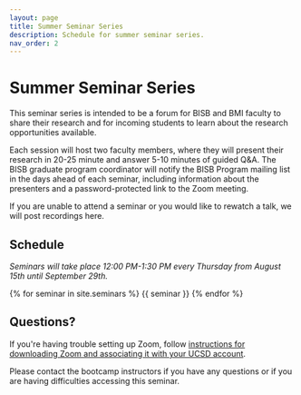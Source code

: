 ```yaml
---
layout: page
title: Summer Seminar Series
description: Schedule for summer seminar series.
nav_order: 2
---
```


# Summer Seminar Series

This seminar series is intended to be a forum for BISB and BMI faculty to share their research and for incoming students to learn about the research opportunities available.

Each session will host two faculty members, where they will present their research in 20-25 minute and answer 5-10 minutes of guided Q&A. The BISB graduate program coordinator will notify the BISB Program mailing list in the days ahead of each seminar, including information about the presenters and a password-protected link to the Zoom meeting.

If you are unable to attend a seminar or you would like to rewatch a talk, we will post recordings here.

## Schedule

*Seminars will take place 12:00 PM-1:30 PM every Thursday from August 15th until September 29th.*

{% for seminar in site.seminars %}
{{ seminar }}
{% endfor %}


## Questions?

If you're having trouble setting up Zoom, follow [instructions for downloading Zoom and associating it with your UCSD account](https://blink.ucsd.edu/technology/file-sharing/zoom/index.html).

Please contact the bootcamp instructors if you have any questions or if you are having difficulties accessing this seminar.